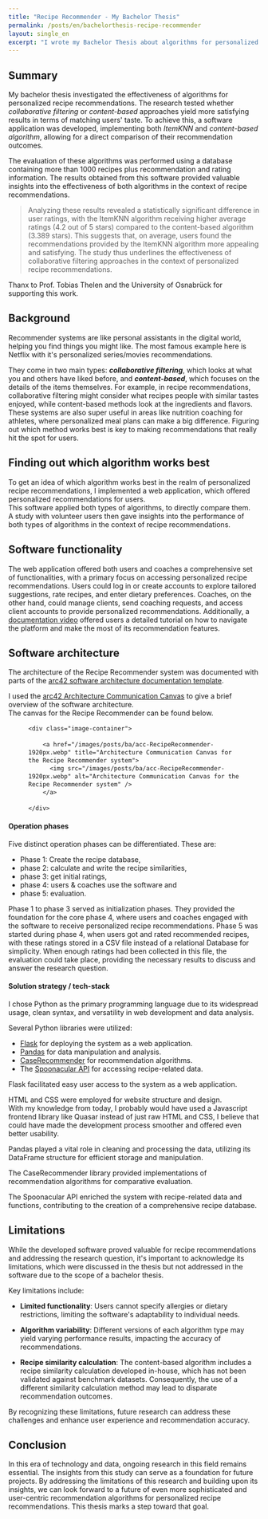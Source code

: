 ```yaml
---
title: "Recipe Recommender - My Bachelor Thesis"
permalink: /posts/en/bachelorthesis-recipe-recommender
layout: single_en
excerpt: "I wrote my Bachelor Thesis about algorithms for personalized recipe recommendations - here are some insights!"
---
```


## Summary

My bachelor thesis investigated the effectiveness of algorithms for personalized recipe recommendations. 
The research tested whether _collaborative filtering_ or _content-based_ approaches yield more satisfying results in terms of matching users' taste. 
To achieve this, a software application was developed, implementing both _ItemKNN_ and _content-based algorithm_, allowing for a direct comparison of their recommendation outcomes.

The evaluation of these algorithms was performed using a database containing more than 1000 recipes plus recommendation and rating information. 
The results obtained from this software provided valuable insights into the effectiveness of both algorithms in the context of recipe recommendations. 

>Analyzing these results revealed a statistically significant difference in user ratings, with the ItemKNN algorithm receiving higher average ratings (4.2 out of 5 stars) compared to the content-based algorithm (3.389 stars). 
>This suggests that, on average, users found the recommendations provided by the ItemKNN algorithm more appealing and satisfying.
>The study thus underlines the effectiveness of collaborative filtering approaches in the context of personalized recipe recommendations.

Thanx to Prof. Tobias Thelen and the University of Osnabrück for supporting this work.

## Background 

Recommender systems are like personal assistants in the digital world, 
helping you find things you might like. The most famous example here is Netflix with it's personalized series/movies recommendations.

They come in two main types:
***collaborative filtering***, which looks at what you and others have liked before, 
and ***content-based***, which focuses on the details of the items themselves. 
For example, in recipe recommendations, 
collaborative filtering might consider what recipes people with similar tastes enjoyed, 
while content-based methods look at the ingredients and flavors. 
These systems are also super useful in areas like nutrition coaching for athletes, 
where personalized meal plans can make a big difference. 
Figuring out which method works best is key to making recommendations that really hit the spot for users.

## Finding out which algorithm works best
To get an idea of which algorithm works best in the realm of personalized recipe recommendations, 
I implemented a web application, which offered personalized recommendations for users.  
This software applied both types of algorithms, to directly compare them.  
A study with volunteer users then gave insights into the performance of both types of algorithms in the context of recipe recommendations.

## Software functionality
The web application offered both users and coaches a comprehensive set of functionalities, 
with a primary focus on accessing personalized recipe recommendations. 
Users could log in or create accounts to explore tailored suggestions, rate recipes, and enter dietary preferences. 
Coaches, on the other hand, could manage clients, send coaching requests, 
and access client accounts to provide personalized recommendations.
Additionally, a [documentation video](https://www.youtube.com/watch?v=OnRLb6I9Www) offered users a detailed tutorial on how to navigate the platform and 
make the most of its recommendation features.

## Software architecture

The architecture of the Recipe Recommender system was documented with parts of the
[arc42 software architecture documentation template](https://arc42.org/).  

I used the [arc42 Architecture Communication Canvas](https://canvas.arc42.org/architecture-communication-canvas)
to give a brief overview of the software architecture.  
The canvas for the Recipe Recommender can be found below.

<figure>

    <div class="image-container">
      
        <a href="/images/posts/ba/acc-RecipeRecommender-1920px.webp" title="Architecture Communication Canvas for the Recipe Recommender system">
          <img src="/images/posts/ba/acc-RecipeRecommender-1920px.webp" alt="Architecture Communication Canvas for the Recipe Recommender system" />
        </a>

    </div>

</figure>

#### Operation phases

Five distinct operation phases can be differentiated. These are:
- Phase 1: Create the recipe database,
- phase 2: calculate and write the recipe similarities,
- phase 3: get initial ratings,
- phase 4: users & coaches use the software and
- phase 5: evaluation.

Phase 1 to phase 3 served as initialization phases. 
They provided the foundation for the core phase 4, 
where users and coaches engaged with the software to receive personalized recipe recommendations. 
Phase 5 was started during phase 4, when users got and rated recommended recipes, 
with these ratings stored in a CSV file instead of a relational Database for simplicity. 
When enough ratings had been collected in this file, the evaluation could take place, 
providing the necessary results to discuss and answer the research question. 

#### Solution strategy / tech-stack

I chose Python as the primary programming language due to its widespread usage, clean syntax, and versatility in web development and data analysis.

Several Python libraries were utilized:
- [Flask](https://flask.palletsprojects.com/en/3.0.x/) for deploying the system as a web application.
- [Pandas](https://pandas.pydata.org/) for data manipulation and analysis.
- [CaseRecommender](https://github.com/caserec/CaseRecommender) for recommendation algorithms.
- The [Spoonacular API](https://spoonacular.com/food-api) for accessing recipe-related data.

Flask facilitated easy user access to the system as a web application.

HTML and CSS were employed for website structure and design.  
With my knowledge from today, I probably would have used a Javascript frontend library like Quasar instead of just raw HTML and CSS, 
I believe that could have made the development process smoother and offered even better usability.

Pandas played a vital role in cleaning and processing the data, utilizing its DataFrame structure for efficient storage and manipulation.

The CaseRecommender library provided implementations of recommendation algorithms for comparative evaluation.

The Spoonacular API enriched the system with recipe-related data and functions, contributing to the creation of a comprehensive recipe database.


## Limitations 

While the developed software proved valuable for recipe recommendations and addressing the research question, it's important to acknowledge its limitations, which were discussed in the thesis but not addressed in the software due to the scope of a bachelor thesis.

Key limitations include:

- **Limited functionality**: Users cannot specify allergies or dietary restrictions, limiting the software's adaptability to individual needs.

- **Algorithm variability**: Different versions of each algorithm type may yield varying performance results, impacting the accuracy of recommendations.

- **Recipe similarity calculation**: The content-based algorithm includes a recipe similarity calculation developed in-house, which has not been validated against benchmark datasets. 
  Consequently, the use of a different similarity calculation method may lead to disparate recommendation outcomes.

By recognizing these limitations, future research can address these challenges and enhance user experience and recommendation accuracy.

## Conclusion
In this era of technology and data, 
ongoing research in this field remains essential. 
The insights from this study can serve as a foundation for future projects. 
By addressing the limitations of this research and building upon its insights, 
we can look forward to a future of even more sophisticated and user-centric 
recommendation algorithms for personalized recipe recommendations. 
This thesis marks a step toward that goal.


